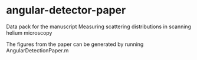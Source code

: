 # angular-detector-paper
 Data pack for the manuscript Measuring scattering distributions in scanning helium microscopy

 The figures from the paper can be generated by running AngularDetectionPaper.m
